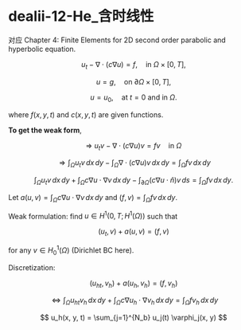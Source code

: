 # dealii-12-He_含时线性

对应 Chapter 4: Finite Elements for 2D second order parabolic and hyperbolic equation. 


$$
u_t - \nabla \cdot (c \nabla u) = f, \quad \text{in} \ \Omega \times [0, T],
$$

$$
u = g, \quad \text{on} \ \partial \Omega \times [0, T],
$$

$$
u = u_0, \quad \text{at} \ t = 0 \ \text{and in} \ \Omega.
$$

where $f(x, y, t)$ and $c(x, y, t)$ are given functions.

**To get the weak form**,

$$
\Rightarrow \ u_t v - \nabla \cdot (c \nabla u) v = f v \quad \text{in} \ \Omega
$$

$$
\Rightarrow \int_{\Omega} u_t v \, dx \, dy - \int_{\Omega} \nabla \cdot (c \nabla u) v \, dx \, dy = \int_{\Omega} f v \, dx \, dy
$$

$$
\int_{\Omega} u_t v \, dx \, dy + \int_{\Omega} c \nabla u \cdot \nabla v \, dx \, dy - \int_{\partial \Omega} (c \nabla u \cdot \hat{n}) v \, ds = \int_{\Omega} f v \, dx \, dy.
$$


Let $a(u, v) = \int_{\Omega} c \nabla u \cdot \nabla v \, dx \, dy$ and $(f, v) = \int_{\Omega} f v \, dx \, dy$.

Weak formulation: find $u \in H^1(0, T; H^1(\Omega))$ such that

$$
(u_t, v) + a(u, v) = (f, v)
$$

for any $v \in H^1_0(\Omega)$ (Dirichlet BC here).

Discretization: 

$$
(u_{ht}, v_h) + a(u_h, v_h) = (f, v_h)
$$

$$
\Leftrightarrow \int_{\Omega} u_{ht} v_h \, dx \, dy + \int_{\Omega} c \nabla u_h \cdot \nabla v_h \, dx \, dy = \int_{\Omega} f v_h \, dx \, dy
$$

$$
u_h(x, y, t) = \sum_{j=1}^{N_b} u_j(t) \varphi_j(x, y)
$$





<!--stackedit_data:
eyJoaXN0b3J5IjpbMTQ0ODA4NDg5MCwtMTgyMjE4NjcyNiwtNz
k1NDE1MDM5LDE4NTc4MTM1NSwxNzM3MjEwNzQxLC02NTkyOTc4
MjldfQ==
-->